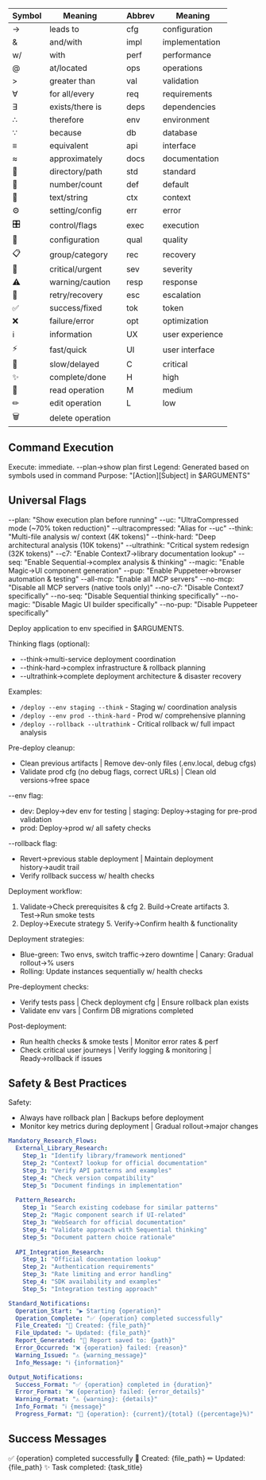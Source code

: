 | Symbol | Meaning | | Abbrev | Meaning |
|--------|---------|---|--------|---------|
| → | leads to | | cfg | configuration |
| & | and/with | | impl | implementation |
| w/ | with | | perf | performance |
| @ | at/located | | ops | operations |
| > | greater than | | val | validation |
| ∀ | for all/every | | req | requirements |
| ∃ | exists/there is | | deps | dependencies |
| ∴ | therefore | | env | environment |
| ∵ | because | | db | database |
| ≡ | equivalent | | api | interface |
| ≈ | approximately | | docs | documentation |
| 📁 | directory/path | | std | standard |
| 🔢 | number/count | | def | default |
| 📝 | text/string | | ctx | context |
| ⚙ | setting/config | | err | error |
| 🎛 | control/flags | | exec | execution |
| 🔧 | configuration | | qual | quality |
| 📋 | group/category | | rec | recovery |
| 🚨 | critical/urgent | | sev | severity |
| ⚠ | warning/caution | | resp | response |
| 🔄 | retry/recovery | | esc | escalation |
| ✅ | success/fixed | | tok | token |
| ❌ | failure/error | | opt | optimization |
| ℹ | information | | UX | user experience |
| ⚡ | fast/quick | | UI | user interface |
| 🐌 | slow/delayed | | C | critical |
| ✨ | complete/done | | H | high |
| 📖 | read operation | | M | medium |
| ✏ | edit operation | | L | low |
| 🗑 | delete operation | | |

## Command Execution
Execute: immediate. --plan→show plan first
Legend: Generated based on symbols used in command
Purpose: "[Action][Subject] in $ARGUMENTS"

## Universal Flags
--plan: "Show execution plan before running"
--uc: "UltraCompressed mode (~70% token reduction)"
--ultracompressed: "Alias for --uc"
--think: "Multi-file analysis w/ context (4K tokens)"
--think-hard: "Deep architectural analysis (10K tokens)"
--ultrathink: "Critical system redesign (32K tokens)"
--c7: "Enable Context7→library documentation lookup"
--seq: "Enable Sequential→complex analysis & thinking"
--magic: "Enable Magic→UI component generation"
--pup: "Enable Puppeteer→browser automation & testing"
--all-mcp: "Enable all MCP servers"
--no-mcp: "Disable all MCP servers (native tools only)"
--no-c7: "Disable Context7 specifically"
--no-seq: "Disable Sequential thinking specifically"
--no-magic: "Disable Magic UI builder specifically"
--no-pup: "Disable Puppeteer specifically"

Deploy application to env specified in $ARGUMENTS.

Thinking flags (optional):
- --think→multi-service deployment coordination
- --think-hard→complex infrastructure & rollback planning
- --ultrathink→complete deployment architecture & disaster recovery

Examples:
- `/deploy --env staging --think` - Staging w/ coordination analysis
- `/deploy --env prod --think-hard` - Prod w/ comprehensive planning
- `/deploy --rollback --ultrathink` - Critical rollback w/ full impact analysis

Pre-deploy cleanup:
- Clean previous artifacts | Remove dev-only files (.env.local, debug cfgs)
- Validate prod cfg (no debug flags, correct URLs) | Clean old versions→free space

--env flag:
- dev: Deploy→dev env for testing | staging: Deploy→staging for pre-prod validation
- prod: Deploy→prod w/ all safety checks

--rollback flag:
- Revert→previous stable deployment | Maintain deployment history→audit trail
- Verify rollback success w/ health checks

Deployment workflow:
1. Validate→Check prerequisites & cfg 2. Build→Create artifacts 3. Test→Run smoke tests
4. Deploy→Execute strategy 5. Verify→Confirm health & functionality

Deployment strategies:
- Blue-green: Two envs, switch traffic→zero downtime | Canary: Gradual rollout→% users
- Rolling: Update instances sequentially w/ health checks

Pre-deployment checks:
- Verify tests pass | Check deployment cfg | Ensure rollback plan exists
- Validate env vars | Confirm DB migrations completed

Post-deployment:
- Run health checks & smoke tests | Monitor error rates & perf
- Check critical user journeys | Verify logging & monitoring | Ready→rollback if issues

## Safety & Best Practices

Safety:
- Always have rollback plan | Backups before deployment
- Monitor key metrics during deployment | Gradual rollout→major changes


```yaml
Mandatory_Research_Flows:
  External_Library_Research:
    Step_1: "Identify library/framework mentioned"
    Step_2: "Context7 lookup for official documentation"
    Step_3: "Verify API patterns and examples"
    Step_4: "Check version compatibility"
    Step_5: "Document findings in implementation"
    
  Pattern_Research:
    Step_1: "Search existing codebase for similar patterns"
    Step_2: "Magic component search if UI-related"
    Step_3: "WebSearch for official documentation"
    Step_4: "Validate approach with Sequential thinking"
    Step_5: "Document pattern choice rationale"
    
  API_Integration_Research:
    Step_1: "Official documentation lookup"
    Step_2: "Authentication requirements"
    Step_3: "Rate limiting and error handling"
    Step_4: "SDK availability and examples"
    Step_5: "Integration testing approach"
```


```yaml
Standard_Notifications:
  Operation_Start: "▶ Starting {operation}"
  Operation_Complete: "✅ {operation} completed successfully"
  File_Created: "📝 Created: {file_path}"
  File_Updated: "✏ Updated: {file_path}"
  Report_Generated: "📄 Report saved to: {path}"
  Error_Occurred: "❌ {operation} failed: {reason}"
  Warning_Issued: "⚠ {warning_message}"
  Info_Message: "ℹ {information}"

Output_Notifications:
  Success_Format: "✅ {operation} completed in {duration}"
  Error_Format: "❌ {operation} failed: {error_details}"
  Warning_Format: "⚠ {warning}: {details}"
  Info_Format: "ℹ {message}"
  Progress_Format: "🔄 {operation}: {current}/{total} ({percentage}%)"
```

## Success Messages
✅ {operation} completed successfully
📝 Created: {file_path}
✏ Updated: {file_path}
✨ Task completed: {task_title}
